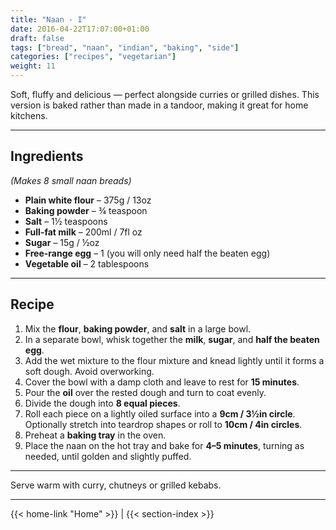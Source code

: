 ```yaml
---
title: "Naan - I"
date: 2016-04-22T17:07:00+01:00
draft: false
tags: ["bread", "naan", "indian", "baking", "side"]
categories: ["recipes", "vegetarian"]
weight: 11
---
```


Soft, fluffy and delicious — perfect alongside curries or grilled dishes. This version is baked rather than made in a tandoor, making it great for home kitchens.

---

## Ingredients  
*(Makes 8 small naan breads)*

- **Plain white flour** – 375g / 13oz  
- **Baking powder** – ¾ teaspoon  
- **Salt** – 1½ teaspoons  
- **Full-fat milk** – 200ml / 7fl oz  
- **Sugar** – 15g / ½oz  
- **Free-range egg** – 1 (you will only need half the beaten egg)  
- **Vegetable oil** – 2 tablespoons  

---

## Recipe

1. Mix the **flour**, **baking powder**, and **salt** in a large bowl.  
2. In a separate bowl, whisk together the **milk**, **sugar**, and **half the beaten egg**.  
3. Add the wet mixture to the flour mixture and knead lightly until it forms a soft dough. Avoid overworking.  
4. Cover the bowl with a damp cloth and leave to rest for **15 minutes**.  
5. Pour the **oil** over the rested dough and turn to coat evenly.  
6. Divide the dough into **8 equal pieces**.  
7. Roll each piece on a lightly oiled surface into a **9cm / 3½in circle**. Optionally stretch into teardrop shapes or roll to **10cm / 4in circles**.  
8. Preheat a **baking tray** in the oven.  
9. Place the naan on the hot tray and bake for **4–5 minutes**, turning as needed, until golden and slightly puffed.  

---

Serve warm with curry, chutneys or grilled kebabs.

---
{{< home-link "Home" >}} | {{< section-index >}}